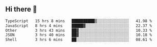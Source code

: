 ## Hi there 👋

<!--START_SECTION:waka-->

```txt
TypeScript   15 hrs 8 mins   ██████████▒░░░░░░░░░░░░░░   41.98 %
JavaScript   8 hrs 4 mins    █████▓░░░░░░░░░░░░░░░░░░░   22.37 %
Other        3 hrs 43 mins   ██▓░░░░░░░░░░░░░░░░░░░░░░   10.33 %
JSON         3 hrs 40 mins   ██▓░░░░░░░░░░░░░░░░░░░░░░   10.18 %
Shell        3 hrs 6 mins    ██░░░░░░░░░░░░░░░░░░░░░░░   08.61 %
```

<!--END_SECTION:waka-->
